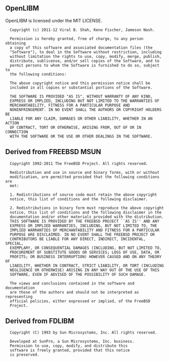## OpenLIBM 

OpenLIBM is licensed under the MIT LICENSE.

      Copyright (c) 2011-12 Viral B. Shah, Keno Fischer, Jameson Nash.

      Permission is hereby granted, free of charge, to any person obtaining
      a copy of this software and associated documentation files (the
      "Software"), to deal in the Software without restriction, including
      without limitation the rights to use, copy, modify, merge, publish,
      distribute, sublicense, and/or sell copies of the Software, and to
      permit persons to whom the Software is furnished to do so, subject to
      the following conditions:

      The above copyright notice and this permission notice shall be
      included in all copies or substantial portions of the Software.

      THE SOFTWARE IS PROVIDED "AS IS", WITHOUT WARRANTY OF ANY KIND,
      EXPRESS OR IMPLIED, INCLUDING BUT NOT LIMITED TO THE WARRANTIES OF
      MERCHANTABILITY, FITNESS FOR A PARTICULAR PURPOSE AND
      NONINFRINGEMENT. IN NO EVENT SHALL THE AUTHORS OR COPYRIGHT HOLDERS BE
      LIABLE FOR ANY CLAIM, DAMAGES OR OTHER LIABILITY, WHETHER IN AN ACTION
      OF CONTRACT, TORT OR OTHERWISE, ARISING FROM, OUT OF OR IN CONNECTION
      WITH THE SOFTWARE OR THE USE OR OTHER DEALINGS IN THE SOFTWARE.

## Derived from FREEBSD MSUN

      Copyright 1992-2011 The FreeBSD Project. All rights reserved.

      Redistribution and use in source and binary forms, with or without
      modification, are permitted provided that the following conditions are
      met:

      1. Redistributions of source code must retain the above copyright
      notice, this list of conditions and the following disclaimer.

      2. Redistributions in binary form must reproduce the above copyright
      notice, this list of conditions and the following disclaimer in the
      documentation and/or other materials provided with the distribution.
      THIS SOFTWARE IS PROVIDED BY THE FREEBSD PROJECT ``AS IS'' AND ANY
      EXPRESS OR IMPLIED WARRANTIES, INCLUDING, BUT NOT LIMITED TO, THE
      IMPLIED WARRANTIES OF MERCHANTABILITY AND FITNESS FOR A PARTICULAR
      PURPOSE ARE DISCLAIMED. IN NO EVENT SHALL THE FREEBSD PROJECT OR
      CONTRIBUTORS BE LIABLE FOR ANY DIRECT, INDIRECT, INCIDENTAL, SPECIAL,
      EXEMPLARY, OR CONSEQUENTIAL DAMAGES (INCLUDING, BUT NOT LIMITED TO,
      PROCUREMENT OF SUBSTITUTE GOODS OR SERVICES; LOSS OF USE, DATA, OR
      PROFITS; OR BUSINESS INTERRUPTION) HOWEVER CAUSED AND ON ANY THEORY OF
      LIABILITY, WHETHER IN CONTRACT, STRICT LIABILITY, OR TORT (INCLUDING
      NEGLIGENCE OR OTHERWISE) ARISING IN ANY WAY OUT OF THE USE OF THIS
      SOFTWARE, EVEN IF ADVISED OF THE POSSIBILITY OF SUCH DAMAGE.

      The views and conclusions contained in the software and documentation
      are those of the authors and should not be interpreted as representing
      official policies, either expressed or implied, of the FreeBSD
      Project.

## Derived from FDLIBM

      Copyright (C) 1993 by Sun Microsystems, Inc. All rights reserved.

      Developed at SunPro, a Sun Microsystems, Inc. business.
      Permission to use, copy, modify, and distribute this
      software is freely granted, provided that this notice
      is preserved.
